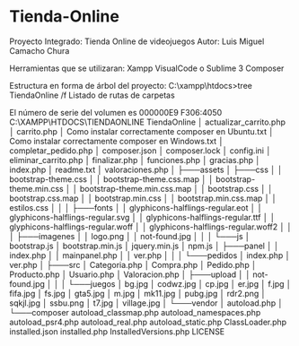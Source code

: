 # Tienda-Online
Proyecto Integrado: Tienda Online de videojuegos
Autor: Luis Miguel Camacho Chura

Herramientas que se utilizaran:
  Xampp
  VisualCode o Sublime 3
  Composer

Estructura en forma de árbol del proyecto:
C:\xampp\htdocs>tree TiendaOnline /f
Listado de rutas de carpetas

El número de serie del volumen es 000000E9 F306:4050
C:\XAMPP\HTDOCS\TIENDAONLINE
TiendaOnline
│   actualizar_carrito.php
│   carrito.php
│   Como instalar correctamente composer en Ubuntu.txt
│   Como instalar correctamente composer en Windows.txt
│   completar_pedido.php
│   composer.json
│   composer.lock
│   config.ini
│   eliminar_carrito.php
│   finalizar.php
│   funciones.php
│   gracias.php
│   index.php
│   readme.txt
│   valoraciones.php
│
├───assets
│   ├───css
│   │       bootstrap-theme.css
│   │       bootstrap-theme.css.map
│   │       bootstrap-theme.min.css
│   │       bootstrap-theme.min.css.map
│   │       bootstrap.css
│   │       bootstrap.css.map
│   │       bootstrap.min.css
│   │       bootstrap.min.css.map
│   │       estilos.css
│   │
│   ├───fonts
│   │       glyphicons-halflings-regular.eot
│   │       glyphicons-halflings-regular.svg
│   │       glyphicons-halflings-regular.ttf
│   │       glyphicons-halflings-regular.woff
│   │       glyphicons-halflings-regular.woff2
│   │
│   ├───imagenes
│   │       logo.png
│   │       not-found.jpg
│   │
│   └───js
│           bootstrap.js
│           bootstrap.min.js
│           jquery.min.js
│           npm.js
│
├───panel
│   │   index.php
│   │   mainpanel.php
│   │   ver.php
│   │
│   └───pedidos
│           index.php
│           ver.php
│
├───src
│       Categoria.php
│       Compra.php
│       Pedido.php
│       Producto.php
│       Usuario.php
│       Valoracion.php
│
├───upload
│   │   not-found.jpg
│   │
│   └───juegos
│           bg.jpg
│           codwz.jpg
│           cp.jpg
│           er.jpg
│           f.jpg
│           fifa.jpg
│           fs.jpg
│           gta5.jpg
│           m.jpg
│           mk11.jpg
│           pubg.jpg
│           rdr2.png
│           sqkjl.jpg
│           ssbu.png
│           t7.jpg
│           village.jpg
│
└───vendor
    │   autoload.php
    │
    └───composer
            autoload_classmap.php
            autoload_namespaces.php
            autoload_psr4.php
            autoload_real.php
            autoload_static.php
            ClassLoader.php
            installed.json
            installed.php
            InstalledVersions.php
            LICENSE
